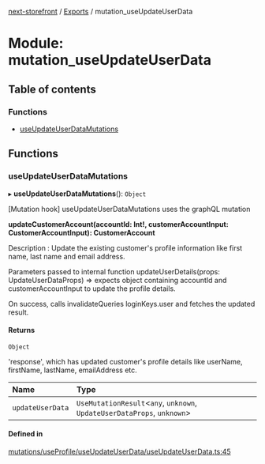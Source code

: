 [next-storefront](../README.md) / [Exports](../modules.md) / mutation_useUpdateUserData

# Module: mutation_useUpdateUserData

## Table of contents

### Functions

- [useUpdateUserDataMutations](mutation_useUpdateUserData.md#useupdateuserdatamutations)

## Functions

### useUpdateUserDataMutations

▸ **useUpdateUserDataMutations**(): `Object`

[Mutation hook] useUpdateUserDataMutations uses the graphQL mutation

<b>updateCustomerAccount(accountId: Int!, customerAccountInput: CustomerAccountInput): CustomerAccount</b>

Description : Update the existing customer's profile information like first name, last name and email address.

Parameters passed to internal function updateUserDetails(props: UpdateUserDataProps) => expects object containing accountId and customerAccountInput to update the profile details.

On success, calls invalidateQueries loginKeys.user and fetches the updated result.

#### Returns

`Object`

'response', which has updated customer's profile details like userName, firstName, lastName, emailAddress etc.

| Name             | Type                                                                     |
| :--------------- | :----------------------------------------------------------------------- |
| `updateUserData` | `UseMutationResult`<`any`, `unknown`, `UpdateUserDataProps`, `unknown`\> |

#### Defined in

[mutations/useProfile/useUpdateUserData/useUpdateUserData.ts:45](https://github.com/KiboSoftware/nextjs-storefront/blob/98414f4/hooks/mutations/useProfile/useUpdateUserData/useUpdateUserData.ts#L45)
